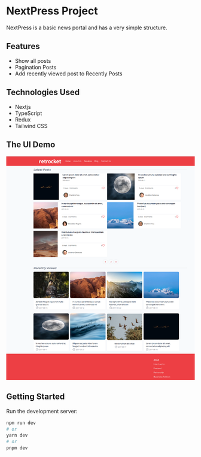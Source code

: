 # NextPress Project

NextPress is a basic news portal and has a very simple structure. 

## Features
- Show all posts
- Pagination Posts
- Add recently viewed post to Recently Posts


## Technologies Used
- Nextjs
- TypeScript
- Redux
- Tailwind CSS

## The UI Demo
![](/public/images/demo.png)

## Getting Started
Run the development server:

```bash
npm run dev
# or
yarn dev
# or
pnpm dev
```

